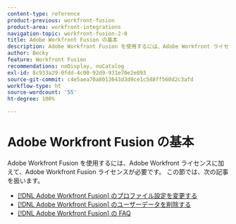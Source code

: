 ```yaml
---
content-type: reference
product-previous: workfront-fusion
product-area: workfront-integrations
navigation-topic: workfront-fusion-2-0
title: Adobe Workfront Fusion の基本
description: Adobe Workfront Fusion を使用するには、Adobe Workfront ライセンスに加えて、Adobe Workfront Fusion ライセンスが必要です。
author: Becky
feature: Workfront Fusion
recommendations: noDisplay, noCatalog
exl-id: 8c933a29-0fdd-4c00-92d9-931e70e2e093
source-git-commit: c4e5aea70a8013643d3d9ce1c588ff560d2c3afd
workflow-type: ht
source-wordcount: '55'
ht-degree: 100%

---
```


# Adobe Workfront Fusion の基本

Adobe Workfront Fusion を使用するには、Adobe Workfront ライセンスに加えて、Adobe Workfront Fusion ライセンスが必要です。
この節では、次の記事を扱います。

* [ [!DNL Adobe Workfront Fusion] のプロファイル設定を変更する](../../workfront-fusion/workfront-fusion-basics/change-profile-settings.md)
* [ [!DNL Adobe Workfront Fusion] のユーザーデータを削除する](../../workfront-fusion/workfront-fusion-basics/delete-user-data.md)
* [[!DNL Adobe Workfront Fusion] の FAQ](../../workfront-fusion/workfront-fusion-basics/faq.md)
